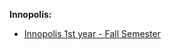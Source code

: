 **Innopolis:**
- [Innopolis 1st year - Fall Semester](Innopolis%201st%20year%20-%20Fall%20Semester.md)
